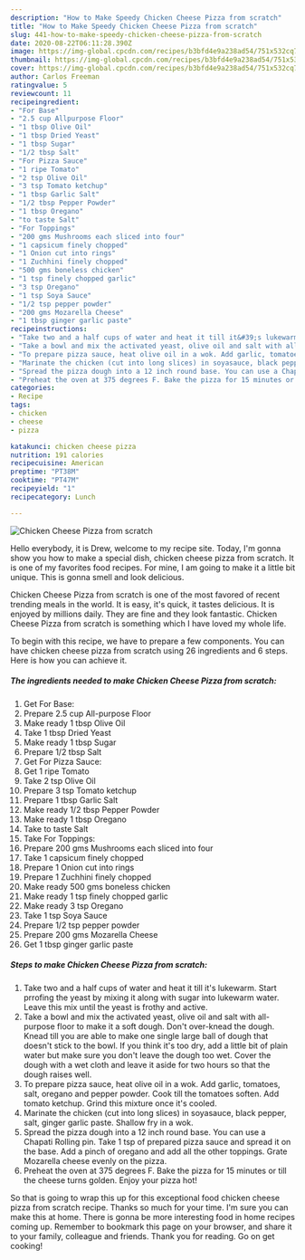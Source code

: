 ```yaml
---
description: "How to Make Speedy Chicken Cheese Pizza from scratch"
title: "How to Make Speedy Chicken Cheese Pizza from scratch"
slug: 441-how-to-make-speedy-chicken-cheese-pizza-from-scratch
date: 2020-08-22T06:11:28.390Z
image: https://img-global.cpcdn.com/recipes/b3bfd4e9a238ad54/751x532cq70/chicken-cheese-pizza-from-scratch-recipe-main-photo.jpg
thumbnail: https://img-global.cpcdn.com/recipes/b3bfd4e9a238ad54/751x532cq70/chicken-cheese-pizza-from-scratch-recipe-main-photo.jpg
cover: https://img-global.cpcdn.com/recipes/b3bfd4e9a238ad54/751x532cq70/chicken-cheese-pizza-from-scratch-recipe-main-photo.jpg
author: Carlos Freeman
ratingvalue: 5
reviewcount: 11
recipeingredient:
- "For Base"
- "2.5 cup Allpurpose Floor"
- "1 tbsp Olive Oil"
- "1 tbsp Dried Yeast"
- "1 tbsp Sugar"
- "1/2 tbsp Salt"
- "For Pizza Sauce"
- "1 ripe Tomato"
- "2 tsp Olive Oil"
- "3 tsp Tomato ketchup"
- "1 tbsp Garlic Salt"
- "1/2 tbsp Pepper Powder"
- "1 tbsp Oregano"
- "to taste Salt"
- "For Toppings"
- "200 gms Mushrooms each sliced into four"
- "1 capsicum finely chopped"
- "1 Onion cut into rings"
- "1 Zuchhini finely chopped"
- "500 gms boneless chicken"
- "1 tsp finely chopped garlic"
- "3 tsp Oregano"
- "1 tsp Soya Sauce"
- "1/2 tsp pepper powder"
- "200 gms Mozarella Cheese"
- "1 tbsp ginger garlic paste"
recipeinstructions:
- "Take two and a half cups of water and heat it till it&#39;s lukewarm. Start prrofing the yeast by mixing it along with sugar into lukewarm water. Leave this mix until the yeast is frothy and active."
- "Take a bowl and mix the activated yeast, olive oil and salt with all-purpose floor to make it a soft dough. Don&#39;t over-knead the dough. Knead till you are able to make one single large ball of dough that doesn&#39;t stick to the bowl. If you think it&#39;s too dry, add a little bit of plain water but make sure you don&#39;t leave the dough too wet. Cover the dough with a wet cloth and leave it aside for two hours so that the dough raises well."
- "To prepare pizza sauce, heat olive oil in a wok. Add garlic, tomatoes, salt, oregano and pepper powder. Cook till the tomatoes soften. Add tomato ketchup. Grind this mixture once it&#39;s cooled."
- "Marinate the chicken (cut into long slices) in soyasauce, black pepper, salt, ginger garlic paste. Shallow fry in a wok."
- "Spread the pizza dough into a 12 inch round base. You can use a Chapati Rolling pin. Take 1 tsp of prepared pizza sauce and spread it on the base. Add a pinch of oregano and add all the other toppings. Grate Mozarella cheese evenly on the pizza."
- "Preheat the oven at 375 degrees F. Bake the pizza for 15 minutes or till the cheese turns golden. Enjoy your pizza hot!"
categories:
- Recipe
tags:
- chicken
- cheese
- pizza

katakunci: chicken cheese pizza 
nutrition: 191 calories
recipecuisine: American
preptime: "PT38M"
cooktime: "PT47M"
recipeyield: "1"
recipecategory: Lunch

---
```



![Chicken Cheese Pizza from scratch](https://img-global.cpcdn.com/recipes/b3bfd4e9a238ad54/751x532cq70/chicken-cheese-pizza-from-scratch-recipe-main-photo.jpg)

Hello everybody, it is Drew, welcome to my recipe site. Today, I'm gonna show you how to make a special dish, chicken cheese pizza from scratch. It is one of my favorites food recipes. For mine, I am going to make it a little bit unique. This is gonna smell and look delicious.



Chicken Cheese Pizza from scratch is one of the most favored of recent trending meals in the world. It is easy, it's quick, it tastes delicious. It is enjoyed by millions daily. They are fine and they look fantastic. Chicken Cheese Pizza from scratch is something which I have loved my whole life.


To begin with this recipe, we have to prepare a few components. You can have chicken cheese pizza from scratch using 26 ingredients and 6 steps. Here is how you can achieve it.

##### The ingredients needed to make Chicken Cheese Pizza from scratch:

1. Get For Base:
1. Prepare 2.5 cup All-purpose Floor
1. Make ready 1 tbsp Olive Oil
1. Take 1 tbsp Dried Yeast
1. Make ready 1 tbsp Sugar
1. Prepare 1/2 tbsp Salt
1. Get For Pizza Sauce:
1. Get 1 ripe Tomato
1. Take 2 tsp Olive Oil
1. Prepare 3 tsp Tomato ketchup
1. Prepare 1 tbsp Garlic Salt
1. Make ready 1/2 tbsp Pepper Powder
1. Make ready 1 tbsp Oregano
1. Take to taste Salt
1. Take For Toppings:
1. Prepare 200 gms Mushrooms each sliced into four
1. Take 1 capsicum finely chopped
1. Prepare 1 Onion cut into rings
1. Prepare 1 Zuchhini finely chopped
1. Make ready 500 gms boneless chicken
1. Make ready 1 tsp finely chopped garlic
1. Make ready 3 tsp Oregano
1. Take 1 tsp Soya Sauce
1. Prepare 1/2 tsp pepper powder
1. Prepare 200 gms Mozarella Cheese
1. Get 1 tbsp ginger garlic paste




##### Steps to make Chicken Cheese Pizza from scratch:

1. Take two and a half cups of water and heat it till it&#39;s lukewarm. Start prrofing the yeast by mixing it along with sugar into lukewarm water. Leave this mix until the yeast is frothy and active.
1. Take a bowl and mix the activated yeast, olive oil and salt with all-purpose floor to make it a soft dough. Don&#39;t over-knead the dough. Knead till you are able to make one single large ball of dough that doesn&#39;t stick to the bowl. If you think it&#39;s too dry, add a little bit of plain water but make sure you don&#39;t leave the dough too wet. Cover the dough with a wet cloth and leave it aside for two hours so that the dough raises well.
1. To prepare pizza sauce, heat olive oil in a wok. Add garlic, tomatoes, salt, oregano and pepper powder. Cook till the tomatoes soften. Add tomato ketchup. Grind this mixture once it&#39;s cooled.
1. Marinate the chicken (cut into long slices) in soyasauce, black pepper, salt, ginger garlic paste. Shallow fry in a wok.
1. Spread the pizza dough into a 12 inch round base. You can use a Chapati Rolling pin. Take 1 tsp of prepared pizza sauce and spread it on the base. Add a pinch of oregano and add all the other toppings. Grate Mozarella cheese evenly on the pizza.
1. Preheat the oven at 375 degrees F. Bake the pizza for 15 minutes or till the cheese turns golden. Enjoy your pizza hot!




So that is going to wrap this up for this exceptional food chicken cheese pizza from scratch recipe. Thanks so much for your time. I'm sure you can make this at home. There is gonna be more interesting food in home recipes coming up. Remember to bookmark this page on your browser, and share it to your family, colleague and friends. Thank you for reading. Go on get cooking!
